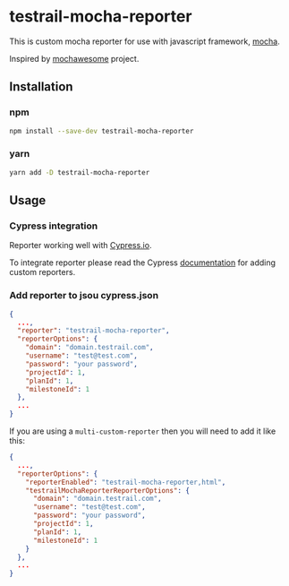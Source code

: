 # testrail-mocha-reporter

This is custom mocha reporter for use with javascript framework, [mocha](https://mochajs.org/).

Inspired by [mochawesome](https://github.com/adamgruber/mochawesome) project.

## Installation

### npm

```Bash
npm install --save-dev testrail-mocha-reporter
```

### yarn

```Bash
yarn add -D testrail-mocha-reporter
```

## Usage



### Cypress integration

Reporter working well with [Cypress.io](https://www.cypress.io/).

To integrate reporter please read the Cypress [documentation](https://docs.cypress.io/guides/tooling/reporters.html) for adding custom reporters.

### Add reporter to jsou cypress.json

```json
{
  ...,
  "reporter": "testrail-mocha-reporter",
  "reporterOptions": {
    "domain": "domain.testrail.com",
    "username": "test@test.com",
    "password": "your password",
    "projectId": 1,  
    "planId": 1,
    "milestoneId": 1
  },
  ...
}
```

If you are using a `multi-custom-reporter` then you will need to add it like this: 

```json
{
  ...,
  "reporterOptions": {
    "reporterEnabled": "testrail-mocha-reporter,html",
    "testrailMochaReporterReporterOptions": {
      "domain": "domain.testrail.com",
      "username": "test@test.com",
      "password": "your password",
      "projectId": 1,  
      "planId": 1,
      "milestoneId": 1
    }
  },
  ...
}

```